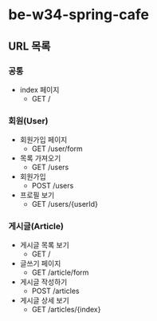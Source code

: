 # be-w34-spring-cafe

## URL 목록

### 공통

- index 페이지
  - GET /

### 회원(User)

- 회원가입 페이지
  - GET /user/form
- 목록 가져오기
  - GET /users
- 회원가입
  - POST /users
- 프로필 보기
  - GET /users/{userId} 

### 게시글(Article)

- 게시글 목록 보기
  - GET /
- 글쓰기 페이지
  - GET /article/form
- 게시글 작성하기
  - POST /articles
- 게시글 상세 보기
  - GET /articles/{index}
